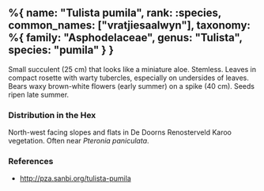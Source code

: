 %{
    name: "Tulista pumila",
    rank: :species,
    common_names: ["vratjiesaalwyn"],
    taxonomy: %{
        family: "Asphodelaceae",
        genus: "Tulista",
        species: "pumila"
    }
}
---

Small succulent (25 cm) that looks like a miniature aloe. Stemless. Leaves in compact rosette with warty tubercles, especially on undersides of leaves. Bears waxy brown-white flowers (early summer) on a spike (40 cm). Seeds ripen late summer.

<!-- read more -->

### Distribution in the Hex

North-west facing slopes and flats in De Doorns Renosterveld Karoo vegetation. Often near *Pteronia paniculata*.

### References

* http://pza.sanbi.org/tulista-pumila